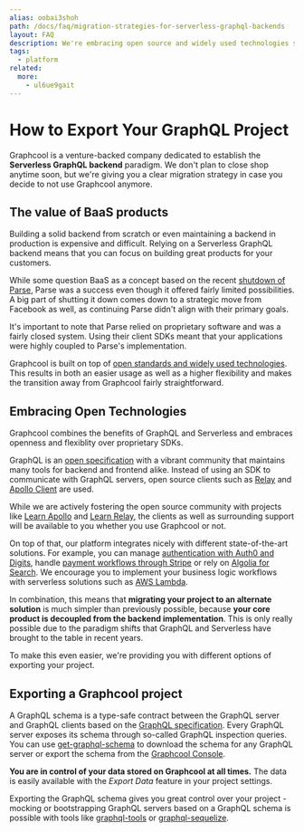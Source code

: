 ```yaml
---
alias: oobai3shoh
path: /docs/faq/migration-strategies-for-serverless-graphql-backends
layout: FAQ
description: We're embracing open source and widely used technologies such as GraphQL and AWS Lambda and are dedicated to provide a good migration strategy.
tags:
  - platform
related:
  more:
    - ul6ue9gait
---
```


# How to Export Your GraphQL Project

Graphcool is a venture-backed company dedicated to establish the **Serverless GraphQL backend** paradigm. We don't plan to close shop anytime soon, but we're giving you a clear migration strategy in case you decide to not use Graphcool anymore.

## The value of BaaS products

Building a solid backend from scratch or even maintaining a backend in production is expensive and difficult. Relying on a Serverless GraphQL backend means that you can focus on building great products for your customers.

While some question BaaS as a concept based on the recent [shutdown of Parse](http://blog.parse.com/announcements/a-parse-shutdown-reminder/), Parse was a success even though it offered fairly limited possibilities. A big part of shutting it down comes down to a strategic move from Facebook as well, as continuing Parse didn't align with their primary goals.

It's important to note that Parse relied on proprietary software and was a fairly closed system. Using their client SDKs meant that your applications were highly coupled to Parse's implementation.

Graphcool is built on top of [open standards and widely used technologies](!alias-ul6ue9gait). This results in both an easier usage as well as a higher flexibility and makes the transition away from Graphcool fairly straightforward.

## Embracing Open Technologies

Graphcool combines the benefits of GraphQL and Serverless and embraces openness and flexiblity over proprietary SDKs.

GraphQL is an [open specification](https://facebook.github.io/graphql/) with a vibrant community that maintains many tools for backend and frontend alike. Instead of using an SDK to communicate with GraphQL servers, open source clients such as [Relay](https://github.com/facebook/relay) and [Apollo Client](https://github.com/apollostack/apollo-client) are used.

While we are actively fostering the open source community with projects like [Learn Apollo](https://learnapollo.com) and [Learn Relay](https://learnrelay.org), the clients as well as surrounding support will be available to you whether you use Graphcool or not.

On top of that, our platform integrates nicely with different state-of-the-art solutions. For example, you can manage [authentication with Auth0 and Digits](!alias-thoh9chaek), handle [payment workflows through Stripe](!alias-soiyaquah7) or rely on [Algolia for Search](!alias-aroozee9zu). We encourage you to implement your business logic workflows with serverless solutions such as [AWS Lambda](https://aws.amazon.com/lambda).

In combination, this means that **migrating your project to an alternate solution** is much simpler than previously possible, because **your core product is decoupled from the backend implementation**. This is only really possible due to the paradigm shifts that GraphQL and Serverless have brought to the table in recent years.

To make this even easier, we're providing you with different options of exporting your project.

## Exporting a Graphcool project

A GraphQL schema is a type-safe contract between the GraphQL server and GraphQL clients based on the [GraphQL specification](http://facebook.github.io/graphql/). Every GraphQL server exposes its schema through so-called GraphQL inspection queries. You can use [get-graphql-schema](https://github.com/graphcool/get-graphql-schema) to download the schema for any GraphQL server or export the schema from the [Graphcool Console](!alias-uh8shohxie).

**You are in control of your data stored on Graphcool at all times.** The data is easily available with the *Export Data* feature in your project settings.

Exporting the GraphQL schema gives you great control over your project - mocking or bootstrapping GraphQL servers based on a GraphQL schema is possible with tools like [graphql-tools](http://dev.apollodata.com/tools/graphql-tools/index.html) or [graphql-sequelize](https://github.com/mickhansen/graphql-sequelize).
